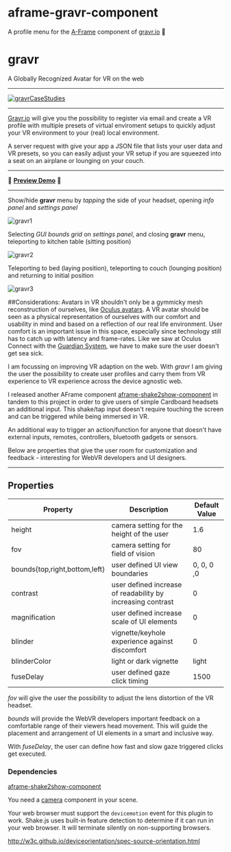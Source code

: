 # aframe-gravr-component
A profile menu for the [A-Frame](https://aframe.io) component of [gravr.io](http://gravr.io) :construction:

# gravr
A Globally Recognized Avatar for VR on the web

---

[![gravrCaseStudies](https://cloud.githubusercontent.com/assets/347570/22426946/4cfb0276-e6cf-11e6-8375-739a2efbe2ab.png)](https://www.slideshare.net/secret/EexMAxmkMJNm1w)

---

[Gravr.io](http://www.gravr.io) will give you the possibility to register via email and create a VR profile with multiple presets of virtual enviroment setups to quickly adjust your VR environment to your (real) local environment.


A server request with give your app a JSON file that lists your user data and VR presets, so you can easily adjust your VR setup if you are squeezed into a seat on an airplane or lounging on your couch.


---

:red_circle: __[Preview Demo](http://rolanddubois.com/webvr/gravr-component/)__ :red_circle:

---

Show/hide __gravr__ menu by _tapping_ the side of your headset, opening _info panel_ and _settings panel_

![gravr1](https://cloud.githubusercontent.com/assets/347570/21702845/fd8c9710-d37b-11e6-8a53-62235d3e6f88.gif)


Selecting _GUI bounds grid_ on _settings panel_, and closing __gravr__ menu, teleporting to kitchen table \(sitting position\)

![gravr2](https://cloud.githubusercontent.com/assets/347570/21702844/fd8b08c8-d37b-11e6-9260-3a5dd3a3b72a.gif)


Teleporting to bed \(laying position\), teleporting to couch \(lounging position\) and returning to initial position

![gravr3](https://cloud.githubusercontent.com/assets/347570/21702843/fd8a860a-d37b-11e6-9231-8dc12da3bfdf.gif)


##Considerations:
Avatars in VR shouldn't only be a gymmicky mesh reconstruction of ourselves, like [Oculus avatars](http://www.theverge.com/2016/10/6/13177082/oculus-rift-avatars-vr-virtual-reality/in/12953919). A VR avatar should be seen as a physical representation of ourselves with our comfort and usability in mind and based on a reflection of our real life environment.
User comfort is an important issue in this space, especially since technology still has to catch up with latency and frame-rates. Like we saw at Oculus Connect with the [Guardian System](https://www.youtube.com/watch?v=g95GpyaI1e8&index=10&list=PLL2xVXGs1SP7RjXUBwur43flR7tRcbYLD), we have to make sure the user doesn't get sea sick.


I am focussing on improving VR adaption on the web. With _gravr_ I am giving the user the possibility to create user profiles and carry them from VR experience to VR experience across the device agnostic web.


I released another AFrame component [aframe-shake2show-component](https://github.com/rdub80/aframe-shake2show-component)
in tandem to this project in order to give users of simple Cardboard headsets an additional input. This shake/tap input doesn't require touching the screen and can be triggered while being immersed in VR.


An additional way to trigger an action/function for anyone that doesn't have external inputs, remotes, controllers, bluetooth gadgets or sensors. 


Below are properties that give the user room for customization and feedback - interesting for WebVR developers and UI designers.


---




## Properties


| Property                       | Description                                                    | Default Value |
| ----------------------------   | ------------------------------------------------------------   | ------------- |
| height                         | camera setting for the height of the user                      | 1.6           |
| fov                            | camera setting for field of vision                             | 80            |
| bounds{top,right,bottom,left}  | user defined UI view boundaries                                | 0, 0, 0 ,0    |
| contrast                       | user defined increase of readability by increasing contrast    | 0             |
| magnification                  | user defined increase scale of UI elements                     | 0             |
| blinder                        | vignette/keyhole experience against discomfort                 | 0             |
| blinderColor                   | light or dark vignette                                         | light         |
| fuseDelay                      | user defined gaze click timing                                 | 1500          |




_fov_ will give the user the possibility to adjust the lens distortion of the VR headset.


_bounds_ will provide the WebVR developers important feedback on a comfortable range of their viewers head movement. This will guide the placement and arrangement of UI elements in a smart and inclusive way.


With _fuseDelay_, the user can define how fast and slow gaze triggered clicks get executed.



### Dependencies


[aframe-shake2show-component](https://github.com/rdub80/aframe-shake2show-component)


You need a [camera](https://aframe.io/docs/0.3.0/components/camera.html) component in your scene. 


Your web browser must support the `devicemotion` event for this plugin to work. Shake.js uses built-in feature detection to determine if it can run in your web browser. It will terminate silently on non-supporting browsers.


http://w3c.github.io/deviceorientation/spec-source-orientation.html





